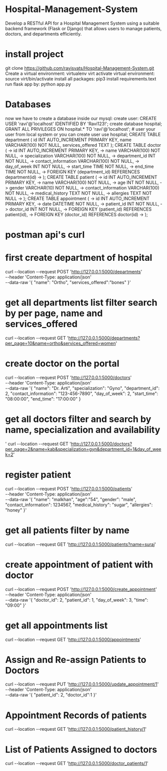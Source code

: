 # Hospital-Management-System
Develop a RESTful API for a Hospital Management System using a suitable backend framework (Flask or Django) that allows users to manage patients, doctors, and departments efficiently.

# install project
git clone https://github.com/ravisvats/Hospital-Management-System.git
Create a virtual environment: virtualenv virt
activate virtual environment: source virt/bin/activate
install all packages: pip3 install requirements.text
run flask app by: python app.py

# Databases
now we have to create a database inside our mysql:
create user: CREATE USER 'ravi'@'localhost' IDENTIFIED BY 'Ravi123!';
create database hospital;
GRANT ALL PRIVILEGES ON hospital.* TO 'ravi'@'localhost'; # user your user from local system or you can create user 
use hospital;
CREATE TABLE department (     id INT AUTO_INCREMENT PRIMARY KEY,     name VARCHAR(100) NOT NULL,     services_offered TEXT );
CREATE TABLE doctor (
    ->     id INT AUTO_INCREMENT PRIMARY KEY,
    ->     name VARCHAR(100) NOT NULL,
    ->     specialization VARCHAR(100) NOT NULL,
    ->     department_id INT NOT NULL,
    ->     contact_information VARCHAR(100) NOT NULL,
    ->     day_of_week INT NOT NULL,
    ->     start_time TIME NOT NULL,
    ->     end_time TIME NOT NULL,
    ->     FOREIGN KEY (department_id) REFERENCES department(id)
    -> );
 CREATE TABLE patient (
    ->     id INT AUTO_INCREMENT PRIMARY KEY,
    ->     name VARCHAR(100) NOT NULL,
    ->     age INT NOT NULL,
    ->     gender VARCHAR(10) NOT NULL,
    ->     contact_information VARCHAR(100) NOT NULL,
    ->     medical_history TEXT NOT NULL,
    ->     allergies TEXT NOT NULL
    -> );
CREATE TABLE appointment (
    ->     id INT AUTO_INCREMENT PRIMARY KEY,
    ->     date DATETIME NOT NULL,
    ->     patient_id INT NOT NULL,
    ->     doctor_id INT NOT NULL,
    ->     FOREIGN KEY (patient_id) REFERENCES patient(id),
    ->     FOREIGN KEY (doctor_id) REFERENCES doctor(id)
    -> );

# postman api's curl

# first create department of hospital
curl --location --request POST 'http://127.0.0.1:5000/departments' \
--header 'Content-Type: application/json' \
--data-raw '{
    "name": "Ortho",
    "services_offered":"bones"
}'

# get all departments list filter search by per page, name and services_offered
curl --location --request GET 'http://127.0.0.1:5000/departments?per_page=10&name=ortho&services_offered=women'

# create doctor on the portal
curl --location --request POST 'http://127.0.0.1:5000/doctors' \
--header 'Content-Type: application/json' \
--data-raw '{
  "name": "Dr. Arti",
  "specialization": "Gyno",
  "department_id": 2,
  "contact_information": "123-456-7890",
  "day_of_week": 2,
  "start_time": "08:00:00",
  "end_time": "17:00:00"
}
# get all doctors filter and search by name, specialization and availability
'
curl --location --request GET 'http://127.0.0.1:5000/doctors?per_page=2&name=kab&specialization=gyn&department_id=1&day_of_week=2'

# register patient
curl --location --request POST 'http://127.0.0.1:5000/patients' \
--header 'Content-Type: application/json' \
--data-raw '{
    "name": "malkhan",
    "age":"54",
    "gender": "male",
    "contact_information": 1234567,
    "medical_history": "sugar",
    "allergies": "honey"
}'

# get all patients filter by name
curl --location --request GET 'http://127.0.0.1:5000/patients?name=suraj'

# create appointment of patient with doctor
curl --location --request POST 'http://127.0.0.1:5000/create_appointment' \
--header 'Content-Type: application/json' \
--data-raw '{
    "doctor_id": 2,
    "patient_id": 1,
    "day_of_week": 3, 
    "time": "09:00"
}'

# get all appointments list
curl --location --request GET 'http://127.0.0.1:5000/appointments'

# Assign and Re-assign Patients to Doctors
curl --location --request PUT 'http://127.0.0.1:5000/update_appointment/1' \
--header 'Content-Type: application/json' \
--data-raw '{
    "patient_id": 2,
    "doctor_id":1
}'

# Appointment Records of patients
curl --location --request GET 'http://127.0.0.1:5000/patient_history/1'

# List of Patients Assigned to doctors
curl --location --request GET 'http://127.0.0.1:5000/doctor_patients/1'
